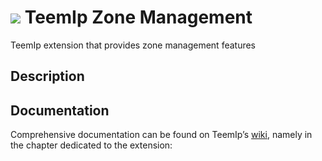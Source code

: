# <img src="https://wiki.teemip.net/lib/exe/fetch.php?media=extensions:classicon_zone.png"> TeemIp Zone Management
TeemIp extension that provides zone management features


## Description


## Documentation

Comprehensive documentation can be found on TeemIp’s [wiki][3], namely in the chapter dedicated to the extension:

[3]: https://wiki.teemip.net
